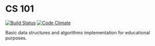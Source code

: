 # CS 101
[![Build Status](https://travis-ci.org/ayastreb/cs101.svg?branch=master)](https://travis-ci.org/ayastreb/cs101)
[![Code Climate](https://codeclimate.com/github/ayastreb/cs101/badges/gpa.svg)](https://codeclimate.com/github/ayastreb/cs101)

Basic data structures and algorithms implementation for educational purposes.
